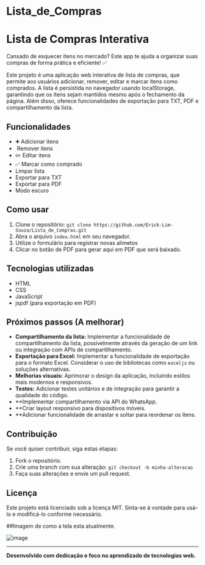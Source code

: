 # Lista_de_Compras

# Lista de Compras Interativa

Cansado de esquecer itens no mercado?  Este app te ajuda a organizar suas compras de forma prática e eficiente! ✅

Este projeto é uma aplicação web interativa de lista de compras, que permite aos usuários adicionar, remover, editar e marcar itens como comprados.  A lista é persistida no navegador usando localStorage, garantindo que os itens sejam mantidos mesmo após o fechamento da página. Além disso, oferece funcionalidades de exportação para TXT, PDF e compartilhamento da lista.

## Funcionalidades

* ➕ Adicionar itens
* ️ Remover itens
* ✏️ Editar itens
* ✅ Marcar como comprado
*  Limpar lista
*  Exportar para TXT
*  Exportar para PDF
*  Modo escuro

## Como usar

1. Clone o repositório: `git clone https://github.com/Erick-Lim-Souza/Lista_de_Compras.git`
2. Abra o arquivo `index.html` em seu navegador.
3. Utilize o formulário para registrar novas alimetos
4. Clicar no botão de PDF para gerar aqui em PDF que será baixado.

## Tecnologias utilizadas

* HTML
* CSS
* JavaScript
* jspdf (para exportação em PDF)

## Próximos passos (A melhorar)

* **Compartilhamento da lista:**  Implementar a funcionalidade de compartilhamento da lista, possivelmente através da geração de um link ou integração com APIs de compartilhamento.
* **Exportação para Excel:** Implementar a funcionalidade de exportação para o formato Excel.  Considerar o uso de bibliotecas como `exceljs` ou soluções alternativas.
* **Melhorias visuais:**  Aprimorar o design da aplicação, incluindo estilos mais modernos e responsivos.
* **Testes:** Adicionar testes unitários e de integração para garantir a qualidade do código.
* **Implementar compartilhamento via API do WhatsApp.
* **Criar layout responsivo para dispositivos móveis.
* **Adicionar funcionalidade de arrastar e soltar para reordenar os itens.

## Contribuição

Se você quiser contribuir, siga estas etapas:

1. Fork o repositório.
2. Crie uma branch com sua alteração: `git checkout -b minha-alteracao`
3. Faça suas alterações e envie um pull request.

## Licença

Este projeto está licenciado sob a licença MIT. Sinta-se à vontade para usá-lo e modificá-lo conforme necessário.

##Imagem de como a tela esta atualmente.

![image](https://github.com/user-attachments/assets/d7b15952-da5d-423d-966e-76a3caf2af10)

---
**Desenvolvido com dedicação e foco no aprendizado de tecnologias web.**
